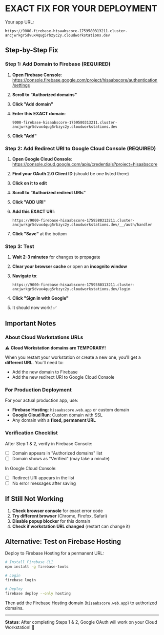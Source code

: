 # EXACT FIX FOR YOUR DEPLOYMENT

Your app URL:
```
https://9000-firebase-hisaabscore-1759580313211.cluster-ancjwrkgr5dvux4qug5rbzyc2y.cloudworkstations.dev
```

## Step-by-Step Fix

### Step 1: Add Domain to Firebase (REQUIRED)

1. **Open Firebase Console**:
   https://console.firebase.google.com/project/hisaabscore/authentication/settings

2. **Scroll to "Authorized domains"**

3. **Click "Add domain"**

4. **Enter this EXACT domain**:
   ```
   9000-firebase-hisaabscore-1759580313211.cluster-ancjwrkgr5dvux4qug5rbzyc2y.cloudworkstations.dev
   ```

5. **Click "Add"**

### Step 2: Add Redirect URI to Google Cloud Console (REQUIRED)

1. **Open Google Cloud Console**:
   https://console.cloud.google.com/apis/credentials?project=hisaabscore

2. **Find your OAuth 2.0 Client ID** (should be one listed there)

3. **Click on it to edit**

4. **Scroll to "Authorized redirect URIs"**

5. **Click "ADD URI"**

6. **Add this EXACT URI**:
   ```
   https://9000-firebase-hisaabscore-1759580313211.cluster-ancjwrkgr5dvux4qug5rbzyc2y.cloudworkstations.dev/__/auth/handler
   ```

7. **Click "Save"** at the bottom

### Step 3: Test

1. **Wait 2-3 minutes** for changes to propagate

2. **Clear your browser cache** or open an **incognito window**

3. **Navigate to**:
   ```
   https://9000-firebase-hisaabscore-1759580313211.cluster-ancjwrkgr5dvux4qug5rbzyc2y.cloudworkstations.dev/login
   ```

4. **Click "Sign in with Google"**

5. It should now work! ✅

## Important Notes

### About Cloud Workstations URLs
⚠️ **Cloud Workstation domains are TEMPORARY!** 

When you restart your workstation or create a new one, you'll get a **different URL**. You'll need to:
- Add the new domain to Firebase
- Add the new redirect URI to Google Cloud Console

### For Production Deployment
For your actual production app, use:
- **Firebase Hosting**: `hisaabscore.web.app` or custom domain
- **Google Cloud Run**: Custom domain with SSL
- Any domain with a **fixed, permanent URL**

### Verification Checklist
After Step 1 & 2, verify in Firebase Console:
- [ ] Domain appears in "Authorized domains" list
- [ ] Domain shows as "Verified" (may take a minute)

In Google Cloud Console:
- [ ] Redirect URI appears in the list
- [ ] No error messages after saving

## If Still Not Working

1. **Check browser console** for exact error code
2. **Try different browser** (Chrome, Firefox, Safari)
3. **Disable popup blocker** for this domain
4. **Check if workstation URL changed** (restart can change it)

## Alternative: Test on Firebase Hosting

Deploy to Firebase Hosting for a permanent URL:
```bash
# Install Firebase CLI
npm install -g firebase-tools

# Login
firebase login

# Deploy
firebase deploy --only hosting
```

Then add the Firebase Hosting domain (`hisaabscore.web.app`) to authorized domains.

---

**Status**: After completing Steps 1 & 2, Google OAuth will work on your Cloud Workstation! 🎉
